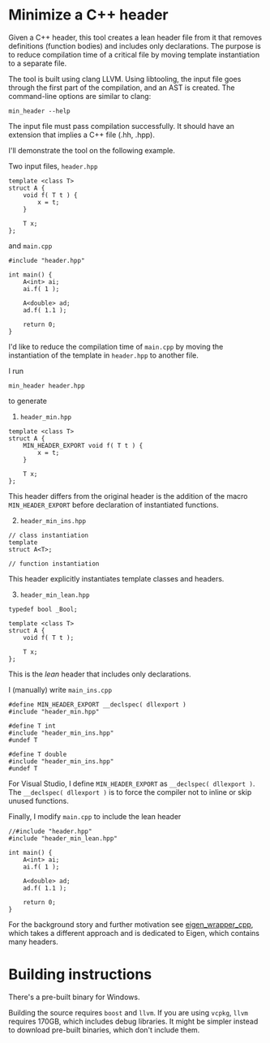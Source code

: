 
# Minimize a C++ header
Given a C++ header, this tool creates a lean header file from it that removes definitions (function bodies) and includes only declarations.
The purpose is to reduce compilation time of a critical file by moving template instantiation to a separate file.

The tool is built using clang LLVM. Using libtooling, the input file goes through the first part of the compilation, and an AST is created.
The command-line options are similar to clang:

`min_header --help`

The input file must pass compilation successfully.
It should have an extension that implies a C++ file (.hh, .hpp).

I'll demonstrate the tool on the following example.

Two input files, `header.hpp`

```
template <class T>
struct A {
    void f( T t ) {
        x = t;
    }

    T x;
};
```

and `main.cpp`

```
#include "header.hpp"

int main() {
    A<int> ai;
    ai.f( 1 );
    
    A<double> ad;
    ad.f( 1.1 );

    return 0;
}
```

I'd like to reduce the compilation time of `main.cpp` by moving the instantiation of the template in `header.hpp` to another file.

I run

`min_header header.hpp` 

to generate

1. `header_min.hpp`

```
template <class T>
struct A {
    MIN_HEADER_EXPORT void f( T t ) {
        x = t;
    }

    T x;
};
```

This header differs from the original header is the addition of the macro `MIN_HEADER_EXPORT` before declaration of instantiated functions.

2. `header_min_ins.hpp`

```
// class instantiation
template
struct A<T>;

// function instantiation
```

This header explicitly instantiates template classes and headers.

3. `header_min_lean.hpp`

```
typedef bool _Bool;

template <class T>
struct A {
    void f( T t );

    T x;
};
```

This is the _lean_ header that includes only declarations.

I (manually) write `main_ins.cpp`

```
#define MIN_HEADER_EXPORT __declspec( dllexport )
#include "header_min.hpp"

#define T int
#include "header_min_ins.hpp"
#undef T

#define T double
#include "header_min_ins.hpp"
#undef T
```

For Visual Studio, I define `MIN_HEADER_EXPORT` as `__declspec( dllexport )`.
The `__declspec( dllexport )` is to force the compiler not to inline or skip unused functions.

Finally, I modify `main.cpp` to include the lean header

```
//#include "header.hpp"
#include "header_min_lean.hpp"

int main() {
    A<int> ai;
    ai.f( 1 );
    
    A<double> ad;
    ad.f( 1.1 );

    return 0;
}
```

For the background story and further motivation see [eigen_wrapper_cpp](https://github.com/zoharl3/eigen_wrapper_cpp), which takes a different approach and is dedicated to Eigen, which contains many headers.


# Building instructions

There's a pre-built binary for Windows.

Building the source requires `boost` and `llvm`.
If you are using `vcpkg`, `llvm` requires 170GB, which includes debug libraries. It might be simpler instead to download pre-built binaries, which don't include them.



